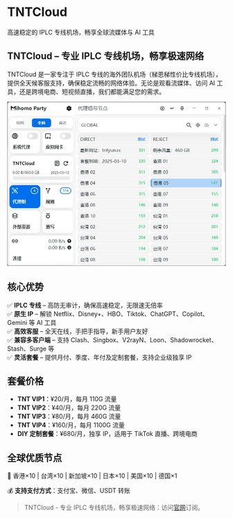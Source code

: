 # TNTCloud

高速稳定的 IPLC 专线机场，畅享全球流媒体与 AI 工具

## TNTCloud – 专业 IPLC 专线机场，畅享极速网络

TNTCloud 是一家专注于 IPLC 专线的海外团队机场（梯恩梯性价比专线机场），提供全天候客服支持，确保稳定流畅的网络体验。无论是观看流媒体、访问 AI 工具，还是跨境电商、短视频直播，我们都能满足您的需求。

![TNTCloud测速](1739155650.webp)

## 核心优势

✅ **IPLC 专线** – 高防无审计，确保高速稳定，无限速无倍率  
✅ **原生 IP** – 解锁 Netflix、Disney+、HBO、Tiktok、ChatGPT、Copilot、Gemini 等 AI 工具  
✅ **高效客服** – 全天在线，手把手指导，新手用户友好  
✅ **兼容多客户端** – 支持 Clash、Singbox、V2rayN、Loon、Shadowrocket、Stash、Surge 等  
✅ **灵活套餐** – 提供月付、季度、年付及定制套餐，支持企业级独享 IP

## 套餐价格

*   **TNT VIP1**：¥20/月，每月 110G 流量
*   **TNT VIP2**：¥40/月，每月 220G 流量
*   **TNT VIP3**：¥80/月，每月 460G 流量
*   **TNT VIP4**：¥160/月，每月 1100G 流量
*   **DIY 定制套餐**：¥680/月，独享 IP，适用于 TikTok 直播、跨境电商

## 全球优质节点

📍 香港×10 | 台湾×10 | 新加坡×10 | 日本×10 | 美国×10 | 德国×1

💰 **支持支付方式**：支付宝、微信、USDT 转账


> TNTCloud - 专业 IPLC 专线机场，畅享极速网络：访问[官网](https://tiao.bid/265)订阅。

